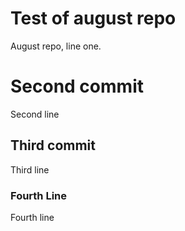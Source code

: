 # Test of august repo
August repo, line one.

# Second commit
Second line

## Third commit
Third line

### Fourth Line

Fourth line
